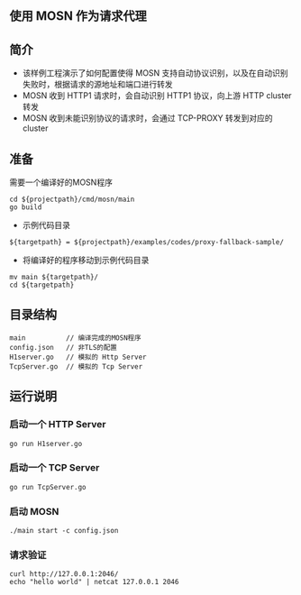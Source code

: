 ## 使用 MOSN 作为请求代理

## 简介

+ 该样例工程演示了如何配置使得 MOSN 支持自动协议识别，以及在自动识别失败时，根据请求的源地址和端口进行转发
+ MOSN 收到 HTTP1 请求时，会自动识别 HTTP1 协议，向上游 HTTP cluster 转发
+ MOSN 收到未能识别协议的请求时，会通过 TCP-PROXY 转发到对应的 cluster

## 准备

需要一个编译好的MOSN程序
```
cd ${projectpath}/cmd/mosn/main
go build
```

+ 示例代码目录

```
${targetpath} = ${projectpath}/examples/codes/proxy-fallback-sample/
```

+ 将编译好的程序移动到示例代码目录

```
mv main ${targetpath}/
cd ${targetpath}
```


## 目录结构

```
main          // 编译完成的MOSN程序
config.json   // 非TLS的配置
H1server.go   // 模拟的 Http Server
TcpServer.go  // 模拟的 Tcp Server
```

## 运行说明

### 启动一个 HTTP Server

```
go run H1server.go
```

### 启动一个 TCP Server

```
go run TcpServer.go
```

### 启动 MOSN

```
./main start -c config.json
```

### 请求验证

```
curl http://127.0.0.1:2046/
echo "hello world" | netcat 127.0.0.1 2046
```
